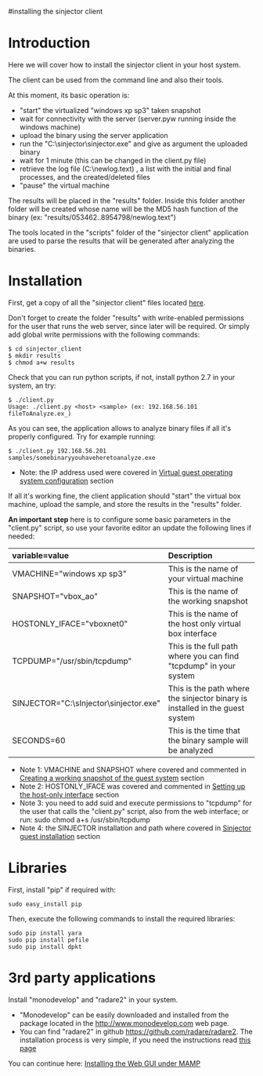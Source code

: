 #installing the sinjector client

# Introduction #

Here we will cover how to install the sinjector client in your host system.

The client can be used from the command line and also their tools.

At this moment, its basic operation is:

  * "start" the virtualized "windows xp sp3" taken snapshot
  * wait for connectivity with the server (server.pyw running inside the windows machine)
  * upload the binary using the server application
  * run the "C:\sinjector\sinjector.exe" and give as argument the uploaded binary
  * wait for 1 minute (this can be changed in the client.py file)
  * retrieve the log file (C:\newlog.text) , a list with the initial and final processes, and the created/deleted files
  * "pause" the virtual machine

The results will be placed in the "results" folder. Inside this folder another folder will be created whose name will be the MD5 hash function of the binary (ex: "results/053462..8954798/newlog.text")

The tools located in the "scripts" folder of the "sinjector client" application are used to parse the results that will be generated after analyzing the binaries.

# Installation #

First, get a copy of all the "sinjector client" files located [here](https://code.google.com/p/mandingo/source/browse/#svn%2Ftrunk%2Fsinjector%2Fsinjector_client).

Don't forget to create the folder "results" with write-enabled permissions for the user that runs the web server, since later will be required. Or simply add global write permissions with the following commands:

```
$ cd sinjector_client
$ mkdir results
$ chmod a+w results
```

Check that you can run python scripts, if not, install python 2.7 in your system, an try:

```
$ ./client.py 
Usage: ./client.py <host> <sample> (ex: 192.168.56.101 fileToAnalyze.ex_)
```

As you can see, the application allows to analyze binary files if all it's properly configured. Try for example running:

```
$ ./client.py 192.168.56.201 samples/somebinaryyouhaveheretoanalyze.exe
```

  * Note: the IP address used were covered in [Virtual guest operating system configuration](https://code.google.com/p/mandingo/wiki/virtual_config_ipconfig) section

If all it's working fine, the client application should "start" the virtual box machine, upload the sample, and store the results in the "results" folder.

**An important step** here is to configure some basic parameters in the "client.py" script, so use your favorite editor an update the following lines if needed:

| **variable=value** | **Description** |
|:-------------------|:----------------|
|VMACHINE="windows xp sp3"|This is the name of your virtual machine |
|SNAPSHOT="vbox\_ao"|This is the name of the working snapshot|
|HOSTONLY\_IFACE="vboxnet0"|This is the name of the host only virtual box interface|
|TCPDUMP="/usr/sbin/tcpdump"|This is the full path where you can find "tcpdump" in your system|
|SINJECTOR="C:\\sInjector\\sinjector.exe"|This is the path where the sinjector binary is installed in the guest system|
|SECONDS=60|This is the time that the binary sample will be analyzed|

  * Note 1: VMACHINE and SNAPSHOT where covered and commented in [Creating a working snapshot of the guest system](https://code.google.com/p/mandingo/wiki/guest_snapshot) section
  * Note 2: HOSTONLY\_IFACE was covered and commented in [Setting up the host-only interface](https://code.google.com/p/mandingo/wiki/virtual_config_hostonly) section
  * Note 3: you need to add suid and execute permissions to "tcpdump" for the user that calls the "client.py" script, also from the web interface; or run: sudo chmod a+s /usr/sbin/tcpdump
  * Note 4: the SINJECTOR installation and path where covered in [Sinjector guest installation](https://code.google.com/p/mandingo/wiki/sinjector_guest_install) section

# Libraries #

First, install "pip" if required with:

```
sudo easy_install pip
```

Then, execute the following commands to install the required libraries:

```
sudo pip install yara
sudo pip install pefile
sudo pip install dpkt

```

# 3rd party applications #

Install "monodevelop" and "radare2" in your system.

  * "Monodevelop" can be easily downloaded and installed from the package located in the http://www.monodevelop.com web page.
  * You can find "radare2" in github https://github.com/radare/radare2. The installation process is very simple, if you need the instructions read [this page](host_radare2_install.md)

You can continue here: [Installing the Web GUI under MAMP](host_webgui.md)
